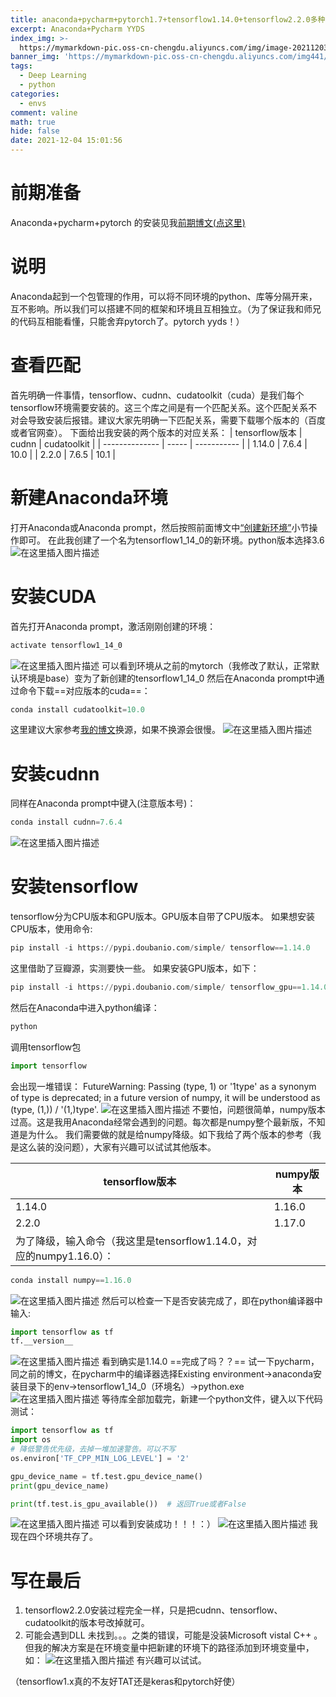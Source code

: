 ```yaml
---
title: anaconda+pycharm+pytorch1.7+tensorflow1.14.0+tensorflow2.2.0多种环境共存
excerpt: Anaconda+Pycharm YYDS
index_img: >-
  https://mymarkdown-pic.oss-cn-chengdu.aliyuncs.com/img/image-20211203212547096.png
banner_img: 'https://mymarkdown-pic.oss-cn-chengdu.aliyuncs.com/img441/1638523690670.jpg'
tags:
  - Deep Learning
  - python
categories:
  - envs
comment: valine
math: true
hide: false
date: 2021-12-04 15:01:56
---
```


# 前期准备
Anaconda+pycharm+pytorch 的安装见我[前期博文(点这里)](https://blog.csdn.net/qq_41380292/article/details/107693355)
# 说明
Anaconda起到一个包管理的作用，可以将不同环境的python、库等分隔开来，互不影响。所以我们可以搭建不同的框架和环境且互相独立。（为了保证我和师兄的代码互相能看懂，只能舍弃pytorch了。pytorch yyds！）
# 查看匹配
首先明确一件事情，tensorflow、cudnn、cudatoolkit（cuda）是我们每个tensorflow环境需要安装的。这三个库之间是有一个匹配关系。这个匹配关系不对会导致安装后报错。建议大家先明确一下匹配关系，需要下载哪个版本的（百度或者官网查）。
下面给出我安装的两个版本的对应关系：
| tensorflow版本 | cudnn | cudatoolkit |
| -------------- | ----- | ----------- |
| 1.14.0         | 7.6.4 | 10.0        |
| 2.2.0          | 7.6.5 | 10.1        |
# 新建Anaconda环境
打开Anaconda或Anaconda prompt，然后按照前面博文中[“创建新环境”](https://blog.csdn.net/qq_41380292/article/details/107693355)小节操作即可。
在此我创建了一个名为tensorflow1_14_0的新环境。python版本选择3.6
![在这里插入图片描述](https://mymarkdown-pic.oss-cn-chengdu.aliyuncs.com/img441/20201205225552692.png)
#  安装CUDA
首先打开Anaconda prompt，激活刚刚创建的环境：
```python
activate tensorflow1_14_0
```
![在这里插入图片描述](https://mymarkdown-pic.oss-cn-chengdu.aliyuncs.com/img441/20201205230032718.png)
可以看到环境从之前的mytorch（我修改了默认，正常默认环境是base）变为了新创建的tensorflow1_14_0
然后在Anaconda prompt中通过命令下载==对应版本的cuda==：
```python
conda install cudatoolkit=10.0
```
这里建议大家参考[我的博文](https://blog.csdn.net/qq_41380292/article/details/107693355)换源，如果不换源会很慢。
![在这里插入图片描述](https://mymarkdown-pic.oss-cn-chengdu.aliyuncs.com/img441/2020120523150050.png)
# 安装cudnn
同样在Anaconda prompt中键入(注意版本号)：
```python
conda install cudnn=7.6.4
```
![在这里插入图片描述](https://mymarkdown-pic.oss-cn-chengdu.aliyuncs.com/img441/2020120523190131.png)
# 安装tensorflow
tensorflow分为CPU版本和GPU版本。GPU版本自带了CPU版本。
如果想安装CPU版本，使用命令:
```python
pip install -i https://pypi.doubanio.com/simple/ tensorflow==1.14.0
```
这里借助了豆瓣源，实测要快一些。
如果安装GPU版本，如下：
```python
pip install -i https://pypi.doubanio.com/simple/ tensorflow_gpu==1.14.0
```
然后在Anaconda中进入python编译：
```python
python
```
调用tensorflow包
```python
import tensorflow
```
会出现一堆错误：
FutureWarning: Passing (type, 1) or '1type' as a synonym of type is deprecated; in a future version of numpy, it will be understood as (type, (1,)) / '(1,)type'.
![在这里插入图片描述](https://mymarkdown-pic.oss-cn-chengdu.aliyuncs.com/img441/20201205232816515.png)
不要怕，问题很简单，numpy版本过高。这是我用Anaconda经常会遇到的问题。每次都是numpy整个最新版，不知道是为什么。
我们需要做的就是给numpy降级。如下我给了两个版本的参考（我是这么装的没问题），大家有兴趣可以试试其他版本。

| tensorflow版本                                               | numpy版本 |
| ------------------------------------------------------------ | --------- |
| 1.14.0                                                       | 1.16.0    |
| 2.2.0                                                        | 1.17.0    |
| 为了降级，输入命令（我这里是tensorflow1.14.0，对应的numpy1.16.0）： |           |
```python
conda install numpy==1.16.0
```
![在这里插入图片描述](https://mymarkdown-pic.oss-cn-chengdu.aliyuncs.com/img441/20201205233318517.png)
然后可以检查一下是否安装完成了，即在python编译器中输入:
```python
import tensorflow as tf 
tf.__version__
```
![在这里插入图片描述](https://mymarkdown-pic.oss-cn-chengdu.aliyuncs.com/img441/20201205234611462.png)
看到确实是1.14.0
==完成了吗？？==
试一下pycharm，同之前的博文，在pycharm中的编译器选择Existing environment->anaconda安装目录下的env->tensorflow1_14_0（环境名）->python.exe
![在这里插入图片描述](https://mymarkdown-pic.oss-cn-chengdu.aliyuncs.com/img441/20201205234951589.png)
 等待库全部加载完，新建一个python文件，键入以下代码测试：
 ```python
 import tensorflow as tf
import os
# 降低警告优先级，去掉一堆加速警告。可以不写
os.environ['TF_CPP_MIN_LOG_LEVEL'] = '2'

gpu_device_name = tf.test.gpu_device_name()
print(gpu_device_name)

print(tf.test.is_gpu_available())  # 返回True或者False
 ```
![在这里插入图片描述](https://mymarkdown-pic.oss-cn-chengdu.aliyuncs.com/img441/20201205235651478.png)
可以看到安装成功！！！：）
![在这里插入图片描述](https://mymarkdown-pic.oss-cn-chengdu.aliyuncs.com/img441/20201206000927183.png)
我现在四个环境共存了。

# 写在最后
1. tensorflow2.2.0安装过程完全一样，只是把cudnn、tensorflow、cudatoolkit的版本号改掉就可。
2. 可能会遇到DLL 未找到。。。之类的错误，可能是没装Microsoft vistal C++ 。但我的解决方案是在环境变量中把新建的环境下的路径添加到环境变量中，如：
![在这里插入图片描述](https://mymarkdown-pic.oss-cn-chengdu.aliyuncs.com/img441/20201206000036986.png)
有兴趣可以试试。

（tensorflow1.x真的不友好TAT还是keras和pytorch好使）
